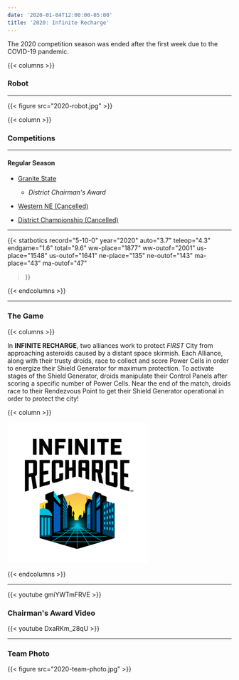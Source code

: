 ```yaml
---
date: '2020-01-04T12:00:00-05:00'
title: '2020: Infinite Recharge'
---
```


The 2020 competition season was ended after the first week due to the COVID-19 pandemic.

{{< columns >}}

### Robot

---

{{< figure src="2020-robot.jpg" >}}

{{< column >}}

### Competitions

---

#### Regular Season

* [Granite State](https://www.thebluealliance.com/event/2020nhgrs)
  * _District Chairman's Award_
* [Western NE (Cancelled)](https://www.thebluealliance.com/event/2020mawne)

* [District Championship (Cancelled)](https://www.thebluealliance.com/event/2020necmp)

---

{{< statbotics
    record="5-10-0" year="2020"
    auto="3.7" teleop="4.3" endgame="1.6" total="9.6"
    ww-place="1877" ww-outof="2001"
    us-place="1548" us-outof="1641"
    ne-place="135"  ne-outof="143"
    ma-place="43"  ma-outof="47"
>}}

{{< endcolumns >}}

---

### The Game

{{< columns >}}

In **INFINITE RECHARGE**, two alliances work to protect _FIRST_ City from approaching asteroids caused by a distant space skirmish. Each Alliance, along with their trusty droids, race to collect and score Power Cells in order to energize their Shield Generator for maximum protection. To activate stages of the Shield Generator, droids manipulate their Control Panels after scoring a specific number of Power Cells. Near the end of the match, droids race to their Rendezvous Point to get their Shield Generator operational in order to protect the city!

{{< column >}}

[![Infinite Recharge Logo](infinite-recharge-frc-logo.png)](https://en.wikipedia.org/wiki/Infinite_Recharge)

{{< endcolumns >}}

---

{{< youtube gmiYWTmFRVE >}}

### Chairman's Award Video

{{< youtube DxaRKm_28qU >}}

---

### Team Photo
{{< figure src="2020-team-photo.jpg" >}}
